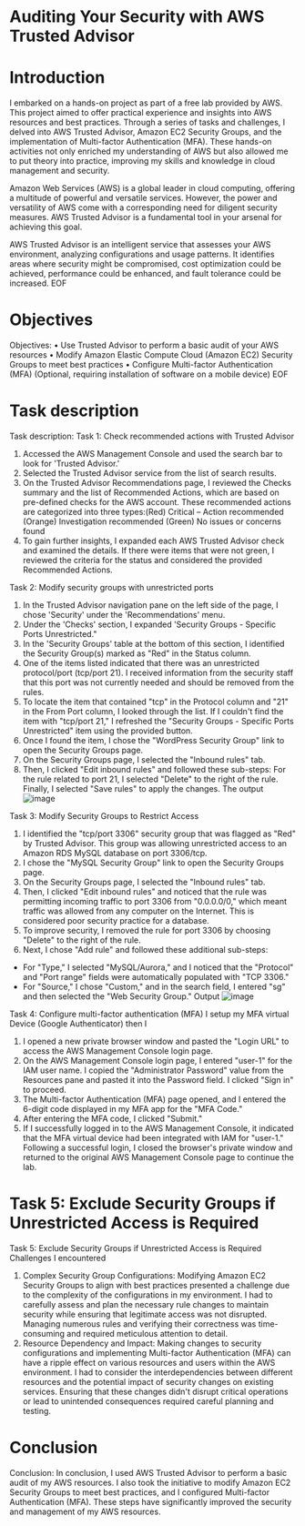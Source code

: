

# Auditing Your Security with AWS Trusted Advisor

# Introduction

I embarked on a hands-on project as part of a free lab provided by AWS. This project aimed to offer practical experience and insights into AWS resources and best practices. Through a series of tasks and challenges, I delved into AWS Trusted Advisor, Amazon EC2 Security Groups, and the implementation of Multi-factor Authentication (MFA). These hands-on activities not only enriched my understanding of AWS but also allowed me to put theory into practice, improving my skills and knowledge in cloud management and security.

Amazon Web Services (AWS) is a global leader in cloud computing, offering a multitude of powerful and versatile services. However, the power and versatility of AWS come with a corresponding need for diligent security measures. AWS Trusted Advisor is a fundamental tool in your arsenal for achieving this goal.

AWS Trusted Advisor is an intelligent service that assesses your AWS environment, analyzing configurations and usage patterns. It identifies areas where security might be compromised, cost optimization could be achieved, performance could be enhanced, and fault tolerance could be increased.
EOF

# Objectives

Objectives:
• Use Trusted Advisor to perform a basic audit of your AWS resources
• Modify Amazon Elastic Compute Cloud (Amazon EC2) Security Groups to meet best practices
• Configure Multi-factor Authentication (MFA) (Optional, requiring installation of software on a mobile device)
EOF

# Task description

Task description:
Task 1: Check recommended actions with Trusted Advisor
1. Accessed the AWS Management Console and used the search bar to look for 'Trusted Advisor.'
2. Selected the Trusted Advisor service from the list of search results.
3. On the Trusted Advisor Recommendations page, I reviewed the Checks summary and the list of Recommended Actions, which are based on pre-defined checks for the AWS account. These recommended actions are categorized into three types:(Red) Critical – Action recommended (Orange) Investigation recommended (Green) No issues or concerns found
4. To gain further insights, I expanded each AWS Trusted Advisor check and examined the details. If there were items that were not green, I reviewed the criteria for the status and considered the provided Recommended Actions.

Task 2: Modify security groups with unrestricted ports
1. In the Trusted Advisor navigation pane on the left side of the page, I chose 'Security' under the 'Recommendations' menu.
2. Under the 'Checks' section, I expanded 'Security Groups - Specific Ports Unrestricted."
3. In the 'Security Groups' table at the bottom of this section, I identified the Security Group(s)
marked as "Red" in the Status column.
4. One of the items listed indicated that there was an unrestricted protocol/port (tcp/port 21). I received information from the security staff that this port was not currently needed and should be removed from the rules.
5. To locate the item that contained "tcp" in the Protocol column and "21" in the From Port column, I looked through the list. If I couldn't find the item with "tcp/port 21," I refreshed the "Security Groups - Specific Ports Unrestricted" item using the provided button.
6. Once I found the item, I chose the "WordPress Security Group" link to open the Security Groups page.
7. On the Security Groups page, I selected the "Inbound rules" tab.
8. Then, I clicked "Edit inbound rules" and followed these sub-steps:
For the rule related to port 21, I selected "Delete" to the right of the rule.
Finally, I selected "Save rules" to apply the changes.
The output
![image](https://github.com/charity-12/Auditing-Security-with-AWS-Trusted-Advisor/assets/93730840/b46d1975-46ab-4bed-ace2-c8ec2b5ad4b4)

Task 3: Modify Security Groups to Restrict Access
1. I identified the "tcp/port 3306" security group that was flagged as "Red" by Trusted Advisor. This group was allowing unrestricted access to an Amazon RDS MySQL database on port 3306/tcp.
2. I chose the "MySQL Security Group" link to open the Security Groups page.
3. On the Security Groups page, I selected the "Inbound rules" tab.
4. Then, I clicked "Edit inbound rules" and noticed that the rule was permitting incoming traffic to port 3306 from "0.0.0.0/0," which meant traffic was allowed from any computer on the Internet. This is considered poor security practice for a database.
5. To improve security, I removed the rule for port 3306 by choosing "Delete" to the right of the rule.
6. Next, I chose "Add rule" and followed these additional sub-steps:
  - For "Type," I selected "MySQL/Aurora," and I noticed that the "Protocol" and "Port range" fields were automatically populated with "TCP 3306."
  - For "Source," I chose "Custom," and in the search field, I entered "sg" and then selected the "Web Security Group."
Output
![image](https://github.com/charity-12/Auditing-Security-with-AWS-Trusted-Advisor/assets/93730840/eadb0738-44e5-4823-97cf-2330e8376676)

Task 4: Configure multi-factor authentication (MFA)
I setup my MFA virtual Device (Google Authenticator) then I
1. I opened a new private browser window and pasted the "Login URL" to access the AWS Management Console login page.
2. On the AWS Management Console login page, I entered "user-1" for the IAM user name. I copied the "Administrator Password" value from the Resources pane and pasted it into the Password field. I clicked "Sign in" to proceed.
3. The Multi-factor Authentication (MFA) page opened, and I entered the 6-digit code displayed in my MFA app for the "MFA Code."
4. After entering the MFA code, I clicked "Submit."
5. If I successfully logged in to the AWS Management Console, it indicated that the MFA virtual device had been integrated with IAM for "user-1." Following a successful login, I closed the browser's private window and returned to the original AWS Management Console page to continue the lab.


# Task 5: Exclude Security Groups if Unrestricted Access is Required

Task 5: Exclude Security Groups if Unrestricted Access is Required
Challenges I encountered
1. Complex Security Group Configurations: Modifying Amazon EC2 Security Groups to align with best practices presented a challenge due to the complexity of the configurations in my environment. I had to carefully assess and plan the necessary rule changes to maintain security while ensuring that legitimate access was not disrupted. Managing numerous rules and verifying their correctness was time-consuming and required meticulous attention to detail.
2. Resource Dependency and Impact: Making changes to security configurations and implementing Multi-factor Authentication (MFA) can have a ripple effect on various resources and users within the AWS environment. I had to consider the interdependencies between different resources and the potential impact of security changes on existing services. Ensuring that these changes didn't disrupt critical operations or lead to unintended consequences required careful planning and testing.

# Conclusion

Conclusion:
In conclusion, I used AWS Trusted Advisor to perform a basic audit of my AWS resources. I also took the initiative to modify Amazon EC2 Security Groups to meet best practices, and I configured Multi-factor Authentication (MFA). These steps have significantly improved the security and management of my AWS resources.





